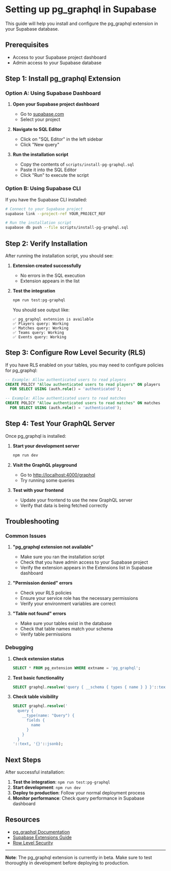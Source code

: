 # Setting up pg_graphql in Supabase

This guide will help you install and configure the pg_graphql extension in your Supabase database.

## Prerequisites

- Access to your Supabase project dashboard
- Admin access to your Supabase database

## Step 1: Install pg_graphql Extension

### Option A: Using Supabase Dashboard

1. **Open your Supabase project dashboard**
   - Go to [supabase.com](https://supabase.com)
   - Select your project

2. **Navigate to SQL Editor**
   - Click on "SQL Editor" in the left sidebar
   - Click "New query"

3. **Run the installation script**
   - Copy the contents of `scripts/install-pg-graphql.sql`
   - Paste it into the SQL Editor
   - Click "Run" to execute the script

### Option B: Using Supabase CLI

If you have the Supabase CLI installed:

```bash
# Connect to your Supabase project
supabase link --project-ref YOUR_PROJECT_REF

# Run the installation script
supabase db push --file scripts/install-pg-graphql.sql
```

## Step 2: Verify Installation

After running the installation script, you should see:

1. **Extension created successfully**
   - No errors in the SQL execution
   - Extension appears in the list

2. **Test the integration**

   ```bash
   npm run test:pg-graphql
   ```

   You should see output like:

   ```
   ✅ pg_graphql extension is available
   ✅ Players query: Working
   ✅ Matches query: Working
   ✅ Teams query: Working
   ✅ Events query: Working
   ```

## Step 3: Configure Row Level Security (RLS)

If you have RLS enabled on your tables, you may need to configure policies for pg_graphql:

```sql
-- Example: Allow authenticated users to read players
CREATE POLICY "Allow authenticated users to read players" ON players
  FOR SELECT USING (auth.role() = 'authenticated');

-- Example: Allow authenticated users to read matches
CREATE POLICY "Allow authenticated users to read matches" ON matches
  FOR SELECT USING (auth.role() = 'authenticated');
```

## Step 4: Test Your GraphQL Server

Once pg_graphql is installed:

1. **Start your development server**

   ```bash
   npm run dev
   ```

2. **Visit the GraphQL playground**
   - Go to <http://localhost:4000/graphql>
   - Try running some queries

3. **Test with your frontend**
   - Update your frontend to use the new GraphQL server
   - Verify that data is being fetched correctly

## Troubleshooting

### Common Issues

1. **"pg_graphql extension not available"**
   - Make sure you ran the installation script
   - Check that you have admin access to your Supabase project
   - Verify the extension appears in the Extensions list in Supabase dashboard

2. **"Permission denied" errors**
   - Check your RLS policies
   - Ensure your service role has the necessary permissions
   - Verify your environment variables are correct

3. **"Table not found" errors**
   - Make sure your tables exist in the database
   - Check that table names match your schema
   - Verify table permissions

### Debugging

1. **Check extension status**

   ```sql
   SELECT * FROM pg_extension WHERE extname = 'pg_graphql';
   ```

2. **Test basic functionality**

   ```sql
   SELECT graphql.resolve('query { __schema { types { name } } }'::text, '{}'::jsonb);
   ```

3. **Check table visibility**

   ```sql
   SELECT graphql.resolve('
     query {
       __type(name: "Query") {
         fields {
           name
         }
       }
     }
   '::text, '{}'::jsonb);
   ```

## Next Steps

After successful installation:

1. **Test the integration**: `npm run test:pg-graphql`
2. **Start development**: `npm run dev`
3. **Deploy to production**: Follow your normal deployment process
4. **Monitor performance**: Check query performance in Supabase dashboard

## Resources

- [pg_graphql Documentation](https://supabase.github.io/pg_graphql/)
- [Supabase Extensions Guide](https://supabase.com/docs/guides/database/extensions)
- [Row Level Security](https://supabase.com/docs/guides/auth/row-level-security)

---

**Note**: The pg_graphql extension is currently in beta. Make sure to test thoroughly in development before deploying to production.
